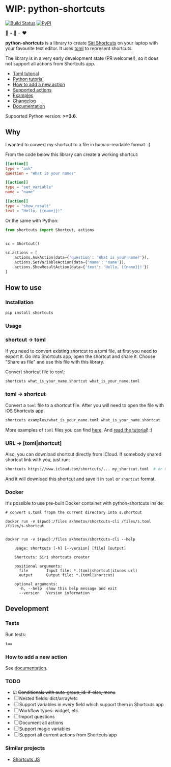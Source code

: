 # WIP: python-shortcuts

[![Build Status](https://travis-ci.org/alexander-akhmetov/python-shortcuts.svg?branch=master)](https://travis-ci.org/alexander-akhmetov/python-shortcuts)
[![PyPI](https://img.shields.io/pypi/v/shortcuts.svg)](https://pypi.python.org/pypi/shortcuts)

🍏 + 🐍 = ❤️

**python-shortcuts** is a library to create [Siri Shortcuts](https://support.apple.com/en-ae/guide/shortcuts/welcome/ios) on your laptop with your favourite text editor.
It uses [toml](https://github.com/toml-lang/toml) to represent shortcuts.

The library is in a very early development state (PR welcome!), so it does not support all actions from Shortcuts app.

* [Toml tutorial](docs/tutorial.md)
* [Python tutorial](docs/python_tutorial.md)
* [How to add a new action](docs/new_action.md)
* [Supported actions](docs/actions.md)
* [Examples](examples/)
* [Changelog](CHANGELOG.md)
* [Documentation](docs/)

Supported Python version: **>=3.6**.

## Why

I wanted to convert my shortcut to a file in human-readable format. :)

From the code below this library can create a working shortcut:

```toml
[[action]]
type = "ask"
question = "What is your name?"

[[action]]
type = "set_variable"
name = "name"

[[action]]
type = "show_result"
text = "Hello, {{name}}!"
```

Or the same with Python:

```python
from shortcuts import Shortcut, actions


sc = Shortcut()

sc.actions = [
    actions.AskAction(data={'question': 'What is your name?'}),
    actions.SetVariableAction(data={'name': 'name'}),
    actions.ShowResultAction(data={'text': 'Hello, {{name}}!'})
]
```

## How to use

### Installation

```bash
pip install shortcuts
```

### Usage

### shortcut → toml

If you need to convert existing shortcut to a toml file, at first you need to export it.
Go into Shortcuts app, open the shortcut and share it. Choose "Share as file" and use this file with this library.

Convert shortcut file to `toml`:

```bash
shortcuts what_is_your_name.shortcut what_is_your_name.toml
```

### toml → shortcut

Convert a `toml` file to a shortcut file.
After you will need to open the file with iOS Shortcuts app.

```bash
shortcuts examples/what_is_your_name.toml what_is_your_name.shortcut
```

More examples of `toml` files you can find [here](examples/).
And [read the tutorial](docs/tutorial.md)! :)

### URL → [toml|shortcut]

Also, you can download shortcut directly from iCloud.
If somebody shared shortcut link with you, just run:

```bash
shortcuts https://www.icloud.com/shortcuts/... my_shortcut.toml  # or my_shortcut.shortcut
```

And it will download this shortcut and save it in `toml` or `shortcut` format.

### Docker

It's possible to use pre-built Docker container with python-shortcuts inside:

```shell
# convert s.toml fropm the current directory into s.shortcut

docker run -v $(pwd):/files akhmetov/shortcuts-cli /files/s.toml /files/s.shortcut


docker run -v $(pwd):/files akhmetov/shortcuts-cli --help

    usage: shortcuts [-h] [--version] [file] [output]

    Shortcuts: Siri shortcuts creator

    positional arguments:
      file        Input file: *.(toml|shortcut|itunes url)
      output      Output file: *.(toml|shortcut)

    optional arguments:
      -h, --help  show this help message and exit
      --version   Version information
```

## Development

### Tests

Run tests:

```bash
tox
```

### How to add a new action

See [documentation](/docs/new_action.md).

### TODO

* ☑ ~~Conditionals with auto-group_id: if-else, menu~~
* ☐ Nested fields: dict/array/etc
* ☐ Support variables in every field which support them in Shortcuts app
* ☐ Workflow types: widget, etc.
* ☐ Import questions
* ☐ Document all actions
* ☐ Support magic variables
* ☐ Support all current actions from Shortcuts app


### Similar projects

* [Shortcuts JS](https://github.com/joshfarrant/shortcuts-js)
